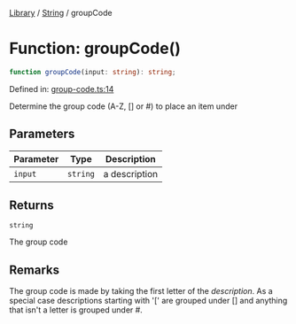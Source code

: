 <!-- markdownlint-disable -->
<!-- cspell: disable -->
[Library](../index.md) / [String](./index.md) / groupCode

# Function: groupCode()

```ts
function groupCode(input: string): string;
```

Defined in: [group-code.ts:14](https://github.com/technobuddha/library/blob/main/src/group-code.ts#L14)

Determine the group code (A-Z, [] or #) to place an item under

## Parameters

| Parameter | Type | Description |
| ------ | ------ | ------ |
| `input` | `string` | a description |

## Returns

`string`

The group code

## Remarks

The group code is made by taking the first letter of the *description*.  As a special
case descriptions starting with '[' are grouped under [] and anything that isn't a letter is grouped
under #.

